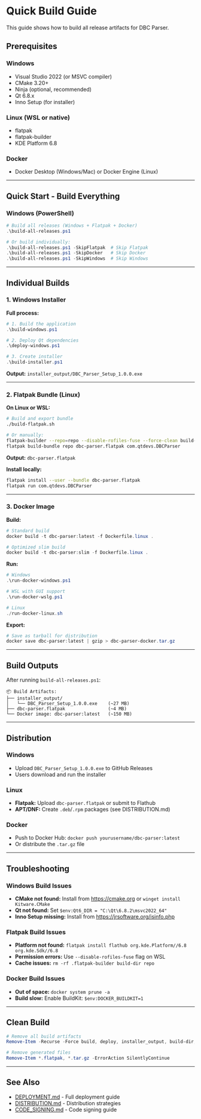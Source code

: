 # Quick Build Guide

This guide shows how to build all release artifacts for DBC Parser.

## Prerequisites

### Windows
- Visual Studio 2022 (or MSVC compiler)
- CMake 3.20+
- Ninja (optional, recommended)
- Qt 6.8.x
- Inno Setup (for installer)

### Linux (WSL or native)
- flatpak
- flatpak-builder
- KDE Platform 6.8

### Docker
- Docker Desktop (Windows/Mac) or Docker Engine (Linux)

---

## Quick Start - Build Everything

### Windows (PowerShell)
```powershell
# Build all releases (Windows + Flatpak + Docker)
.\build-all-releases.ps1

# Or build individually:
.\build-all-releases.ps1 -SkipFlatpak  # Skip Flatpak
.\build-all-releases.ps1 -SkipDocker   # Skip Docker
.\build-all-releases.ps1 -SkipWindows  # Skip Windows
```

---

## Individual Builds

### 1. Windows Installer

**Full process:**
```powershell
# 1. Build the application
.\build-windows.ps1

# 2. Deploy Qt dependencies
.\deploy-windows.ps1

# 3. Create installer
.\build-installer.ps1
```

**Output:** `installer_output/DBC_Parser_Setup_1.0.0.exe`

---

### 2. Flatpak Bundle (Linux)

**On Linux or WSL:**
```bash
# Build and export bundle
./build-flatpak.sh

# Or manually:
flatpak-builder --repo=repo --disable-rofiles-fuse --force-clean build-dir com.qtdevs.DBCParser.yml
flatpak build-bundle repo dbc-parser.flatpak com.qtdevs.DBCParser
```

**Output:** `dbc-parser.flatpak`

**Install locally:**
```bash
flatpak install --user --bundle dbc-parser.flatpak
flatpak run com.qtdevs.DBCParser
```

---

### 3. Docker Image

**Build:**
```powershell
# Standard build
docker build -t dbc-parser:latest -f Dockerfile.linux .

# Optimized slim build
docker build -t dbc-parser:slim -f Dockerfile.linux .
```

**Run:**
```powershell
# Windows
.\run-docker-windows.ps1

# WSL with GUI support
.\run-docker-wslg.ps1

# Linux
./run-docker-linux.sh
```

**Export:**
```powershell
# Save as tarball for distribution
docker save dbc-parser:latest | gzip > dbc-parser-docker.tar.gz
```

---

## Build Outputs

After running `build-all-releases.ps1`:

```
📦 Build Artifacts:
├── installer_output/
│   └── DBC_Parser_Setup_1.0.0.exe    (~27 MB)
├── dbc-parser.flatpak                (~4 MB)
└── Docker image: dbc-parser:latest   (~150 MB)
```

---

## Distribution

### Windows
- Upload `DBC_Parser_Setup_1.0.0.exe` to GitHub Releases
- Users download and run the installer

### Linux
- **Flatpak:** Upload `dbc-parser.flatpak` or submit to Flathub
- **APT/DNF:** Create `.deb`/`.rpm` packages (see DISTRIBUTION.md)

### Docker
- Push to Docker Hub: `docker push yourusername/dbc-parser:latest`
- Or distribute the `.tar.gz` file

---

## Troubleshooting

### Windows Build Issues
- **CMake not found:** Install from https://cmake.org or `winget install Kitware.CMake`
- **Qt not found:** Set `$env:Qt6_DIR = "C:\Qt\6.8.2\msvc2022_64"`
- **Inno Setup missing:** Install from https://jrsoftware.org/isinfo.php

### Flatpak Build Issues
- **Platform not found:** `flatpak install flathub org.kde.Platform//6.8 org.kde.Sdk//6.8`
- **Permission errors:** Use `--disable-rofiles-fuse` flag on WSL
- **Cache issues:** `rm -rf .flatpak-builder build-dir repo`

### Docker Build Issues
- **Out of space:** `docker system prune -a`
- **Build slow:** Enable BuildKit: `$env:DOCKER_BUILDKIT=1`

---

## Clean Build

```powershell
# Remove all build artifacts
Remove-Item -Recurse -Force build, deploy, installer_output, build-dir, repo, .flatpak-builder -ErrorAction SilentlyContinue

# Remove generated files
Remove-Item *.flatpak, *.tar.gz -ErrorAction SilentlyContinue
```

---

## See Also
- [DEPLOYMENT.md](DEPLOYMENT.md) - Full deployment guide
- [DISTRIBUTION.md](DISTRIBUTION.md) - Distribution strategies
- [CODE_SIGNING.md](CODE_SIGNING.md) - Code signing guide
